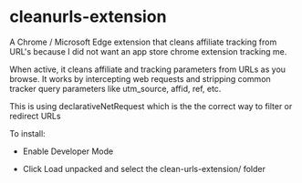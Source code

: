 # cleanurls-extension
A Chrome / Microsoft Edge extension that cleans affiliate tracking from URL's because I did not want an app store chrome extension tracking me.

When active, it cleans affiliate and tracking parameters from URLs as you browse. It works by intercepting web requests and stripping common tracker query parameters like utm_source, affid, ref, etc.

This is using declarativeNetRequest which is the the correct way to filter or redirect URLs 

To install:

- Enable Developer Mode

- Click Load unpacked and select the clean-urls-extension/ folder
